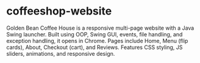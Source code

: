 # coffeeshop-website
Golden Bean Coffee House is a responsive multi-page website with a Java Swing launcher. Built using OOP, Swing GUI, events, file handling, and exception handling, it opens in Chrome. Pages include Home, Menu (flip cards), About, Checkout (cart), and Reviews. Features CSS styling, JS sliders, animations, and responsive design.
